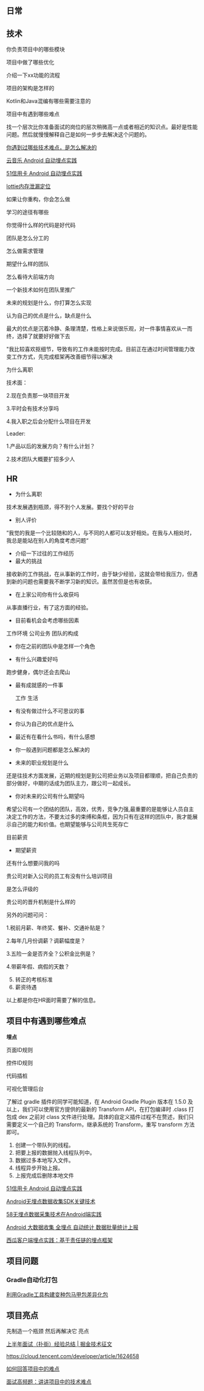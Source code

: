 ## 日常

## 技术

你负责项目中的哪些模块



项目中做了哪些优化

介绍一下xx功能的流程

项目的架构是怎样的

Kotlin和Java混编有哪些需要注意的

项目中有遇到哪些难点

找一个层次比你准备面试的岗位的层次稍微高一点或者相近的知识点。最好是性能问题。然后就慢慢解释自己是如何一步步去解决这个问题的。

[你遇到过哪些技术难点，是怎么解决的](https://www.zhihu.com/question/38249917)

[云音乐 Android 自动埋点实践](https://zhuanlan.zhihu.com/p/66989922)

[51信用卡 Android 自动埋点实践](https://juejin.cn/post/6844903781474238478)

[lottie内存泄漏定位](https://blog.csdn.net/weixin_39738667/article/details/111268496)

如果让你重构，你会怎么做

学习的途径有哪些

你觉得什么样的代码是好代码

团队是怎么分工的

怎么做需求管理

期望什么样的团队

怎么看待大前端方向

一个新技术如何在团队里推广

未来的规划是什么，你打算怎么实现

认为自己的优点是什么，缺点是什么

最大的优点是沉着冷静、条理清楚，性格上来说很乐观，对一件事情喜欢从一而终，选择了就要好好做下去

"我比较喜欢抠细节，导致有的工作未能按时完成。目前正在通过时间管理能力改变工作方式，先完成框架再改善细节得以解决

为什么离职

技术面：

2.现在负责那一块项目开发

3.平时会有技术分享吗

4.我入职之后会分配什么项目在开发

Leader:

1.产品以后的发展方向？有什么计划？

2.技术团队大概要扩招多少人

## HR

- 为什么离职

技术发展遇到瓶颈，得不到个人发展。要找个好的平台

- 别人评价

”我觉的我是一个比较随和的人，与不同的人都可以友好相处。在我与人相处时，我总是能站在别人的角度考虑问题“

- 介绍一下过往的工作经历
- 最大的挑战

接收新的工作挑战，在从事新的工作时，由于缺少经验，这就会带给我压力，但遇到新的问题也需要我不断学习新的知识。虽然苦但是也有收获。

- 在上家公司你有什么收获吗

从事直播行业，有了这方面的经验。

- 目前看机会会考虑哪些因素

工作环境  公司业务  团队的构成

- 你在之前的团队中是怎样一个角色

- 有什么兴趣爱好吗

跑步健身，偶尔还会去爬山

- 最有成就感的一件事

  工作 生活

- 有没有做过什么不可思议的事

- 你认为自己的优点是什么

- 最近有在看什么书吗，有什么感想

- 你一般遇到问题都是怎么解决的

- 未来的职业规划是什么

还是往技术方面发展，近期的规划是到公司把业务以及项目都理顺，把自己负责的部分做好，中期的话成为团队主力，跟公司一起成长。

- 你对未来的公司有什么期望吗

希望公司有一个团结的团队，高效，优秀，竞争力强,最重要的是能够让人员自主决定工作的方法，不要太过多的束缚和条框，因为只有在这样的团队中，我才能展示自己的能力和价值。也期望能够与公司共生死存亡

目前薪资

- 期望薪资

还有什么想要问我的吗

贵公司对新入公司的员工有没有什么培训项目

是怎么评级的

贵公司的晋升机制是什么样的

另外的问题可问：

1.税前月薪、年终奖、餐补、交通补贴是？

2.每年几月份调薪？调薪幅度是？

3.五险一金是否齐全？公积金比例是？

4.带薪年假、病假的天数？

5. 转正的考核标准
6. 薪资待遇

以上都是你在HR面时需要了解的信息。

## 项目中有遇到哪些难点

**埋点**

页面ID规则

控件ID规则

代码插桩

可视化管理后台

了解过 gradle 插件的同学可能知道，在 Android Gradle Plugin 版本在 1.5.0 及以上，我们可以使用官方提供的最新的 Transform API，在打包编译时 .class 打包成 dex 之前对 class 文件进行处理。具体的自定义插件过程不在赘述，我们只需要定义一个自己的 Transform，继承系统的 Transform，重写 transform 方法即可。



1. 创建一个带队列的线程。
2. 把要上报的数据抛入线程队列中。
3. 数据过多本地写入文件。
4. 线程异步开始上报。
5. 上报完成后删除本地文件

[51信用卡 Android 自动埋点实践](https://juejin.cn/post/6844903781474238478#heading-8)

[Android无埋点数据收集SDK关键技术](https://juejin.cn/post/6844903473599741960#heading-13)

[58无埋点数据采集技术在Android端实践](https://mp.weixin.qq.com/s?__biz=MzU4ODM2MjczNA==&mid=2247483765&idx=1&sn=af344801fa14e49f949e7e762880b503&chksm=fddca7f4caab2ee254a29aca117ea1b59e71174e297fd30b5ae38e2fde67eb8858cdea32e2d2&scene=38#wechat_redirect)

[Android 大数据收集 全埋点 自动统计 数据批量统计上报](https://blog.csdn.net/WHB20081815/article/details/104472277)

[西瓜客户端埋点实践：基于责任链的埋点框架](https://mp.weixin.qq.com/s/iMn--4FNugtH26G90N1MaQ)

## 项目问题

### Gradle自动化打包

[利用Gradle工具构建变种包马甲包差异化包](https://www.jianshu.com/p/3da72d4a4e13)



## 项目亮点

先制造一个瓶颈 然后再解决它 亮点

[上半年面试（扑街）经验总结 | 掘金技术征文](https://juejin.cn/post/6844904154486276110)



https://cloud.tencent.com/developer/article/1624658

[如何回答项目中的难点](https://youle.zhipin.com/questions/22accbf9d683e02etnZ43dy8E1s~.html)

[面试高频题：讲讲项目中的技术难点](https://cloud.tencent.com/developer/article/1845547)

